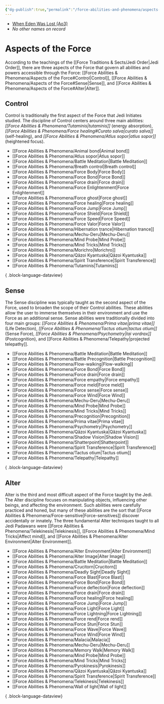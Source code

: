 ```yaml
---
{"dg-publish":true,"permalink":"/force-abilities-and-phenomena/aspects-of-the-force/","tags":["force"]}
---
```


- [When Eden Was Lost (Ao3)](https://archiveofourown.org/works/19334440/chapters/45992584)
- *No other names on record*
# Aspects of the Force
According to the teachings of the [[Force Traditions & Sects/Jedi Order\|Jedi Order]], there are three aspects of the Force that govern all abilities and powers accessible through the Force: [[Force Abilities & Phenomena/Aspects of the Force#Control\|Control]], [[Force Abilities & Phenomena/Aspects of the Force#Sense\|Sense]], and [[Force Abilities & Phenomena/Aspects of the Force#Alter\|Alter]].
## Control
Control is traditionally the first aspect of the Force that Jedi Initiates studied. The discipline of Control centers around three main abilities: *[[Force Abilities & Phenomena/Tutaminis\|tutaminis]]* (energy absorption), *[[Force Abilities & Phenomena/Force healing#Curato salva\|curato salva]]* (self-healing), and *[[Force Abilities & Phenomena/Atlus sopor\|atlus sopor]]* (heightened focus).
- [[Force Abilities & Phenomena/Animal bond\|Animal bond]]
- [[Force Abilities & Phenomena/Atlus sopor\|Atlus sopor]]
- [[Force Abilities & Phenomena/Battle Meditation\|Battle Meditation]]
- [[Force Abilities & Phenomena/Breath control\|Breath control]]
- [[Force Abilities & Phenomena/Force Body\|Force Body]]
- [[Force Abilities & Phenomena/Force Bond\|Force Bond]]
- [[Force Abilities & Phenomena/Force drain\|Force drain]]
- [[Force Abilities & Phenomena/Force Enlightenment\|Force Enlightenment]]
- [[Force Abilities & Phenomena/Force ghost\|Force ghost]]
- [[Force Abilities & Phenomena/Force healing\|Force healing]]
- [[Force Abilities & Phenomena/Force Jump\|Force Jump]]
- [[Force Abilities & Phenomena/Force Shield\|Force Shield]]
- [[Force Abilities & Phenomena/Force Speed\|Force Speed]]
- [[Force Abilities & Phenomena/Force Valor\|Force Valor]]
- [[Force Abilities & Phenomena/Hibernation trance\|Hibernation trance]]
- [[Force Abilities & Phenomena/Mechu-Deru\|Mechu-Deru]]
- [[Force Abilities & Phenomena/Mind Probe\|Mind Probe]]
- [[Force Abilities & Phenomena/Mind Tricks\|Mind Tricks]]
- [[Force Abilities & Phenomena/Morichro\|Morichro]]
- [[Force Abilities & Phenomena/Qâzoi Kyantuska\|Qâzoi Kyantuska]]
- [[Force Abilities & Phenomena/Spirit Transference\|Spirit Transference]]
- [[Force Abilities & Phenomena/Tutaminis\|Tutaminis]]

{ .block-language-dataview}
## Sense 
The Sense discipline was typically taught as the second aspect of the Force, used to broaden the scope of their Control abilities. These abilities allow the user to immerse themselves in their environment and use the Force as an additional sense. Sense abilities were traditionally divided into four main groups: *[[Force Abilities & Phenomena/Prima vitae\|prima vitae]]* (Life Detection), *[[Force Abilities & Phenomena/Tactus otium\|tactus otium]]* (Sense Force), *[[Force Abilities & Phenomena/Psychometry\|tai vordrax]]* (Postcognition), and [[Force Abilities & Phenomena/Telepathy\|projected telepathy]].
- [[Force Abilities & Phenomena/Battle Meditation\|Battle Meditation]]
- [[Force Abilities & Phenomena/Battle Precognition\|Battle Precognition]]
- [[Force Abilities & Phenomena/Flow-walking\|Flow-walking]]
- [[Force Abilities & Phenomena/Force Bond\|Force Bond]]
- [[Force Abilities & Phenomena/Force drain\|Force drain]]
- [[Force Abilities & Phenomena/Force empathy\|Force empathy]]
- [[Force Abilities & Phenomena/Force meld\|Force meld]]
- [[Force Abilities & Phenomena/Force sense\|Force sense]]
- [[Force Abilities & Phenomena/Force Wind\|Force Wind]]
- [[Force Abilities & Phenomena/Mechu-Deru\|Mechu-Deru]]
- [[Force Abilities & Phenomena/Mind Probe\|Mind Probe]]
- [[Force Abilities & Phenomena/Mind Tricks\|Mind Tricks]]
- [[Force Abilities & Phenomena/Precognition\|Precognition]]
- [[Force Abilities & Phenomena/Prima vitae\|Prima vitae]]
- [[Force Abilities & Phenomena/Psychometry\|Psychometry]]
- [[Force Abilities & Phenomena/Qâzoi Kyantuska\|Qâzoi Kyantuska]]
- [[Force Abilities & Phenomena/Shadow Vision\|Shadow Vision]]
- [[Force Abilities & Phenomena/Shatterpoint\|Shatterpoint]]
- [[Force Abilities & Phenomena/Spirit Transference\|Spirit Transference]]
- [[Force Abilities & Phenomena/Tactus otium\|Tactus otium]]
- [[Force Abilities & Phenomena/Telepathy\|Telepathy]]

{ .block-language-dataview}
## Alter
Alter is the third and most difficult aspect of the Force taught by the Jedi. The Alter discipline focuses on manipulating objects, influencing other beings, and affecting the environment. Such abilities were carefully practiced and honed, but many of these abilities are the sort that [[Force Abilities & Phenomena/Force-sensitive\|Force-sensitives]] discover accidentally or innately. The three fundamental Alter techniques taught to all Jedi Padawans were [[Force Abilities & Phenomena/Telekinesis\|Telekinesis]], [[Force Abilities & Phenomena/Mind Tricks\|Affect mind]], and [[Force Abilities & Phenomena/Alter Environment\|Alter Environment]].
- [[Force Abilities & Phenomena/Alter Environment\|Alter Environment]]
- [[Force Abilities & Phenomena/Alter Image\|Alter Image]]
- [[Force Abilities & Phenomena/Battle Meditation\|Battle Meditation]]
- [[Force Abilities & Phenomena/Crucitorn\|Crucitorn]]
- [[Force Abilities & Phenomena/Deadly Sight\|Deadly Sight]]
- [[Force Abilities & Phenomena/Force Blast\|Force Blast]]
- [[Force Abilities & Phenomena/Force Bond\|Force Bond]]
- [[Force Abilities & Phenomena/Force deflection\|Force deflection]]
- [[Force Abilities & Phenomena/Force drain\|Force drain]]
- [[Force Abilities & Phenomena/Force healing\|Force healing]]
- [[Force Abilities & Phenomena/Force Jump\|Force Jump]]
- [[Force Abilities & Phenomena/Force Light\|Force Light]]
- [[Force Abilities & Phenomena/Force Lightning\|Force Lightning]]
- [[Force Abilities & Phenomena/Force rend\|Force rend]]
- [[Force Abilities & Phenomena/Force Stun\|Force Stun]]
- [[Force Abilities & Phenomena/Force Wave\|Force Wave]]
- [[Force Abilities & Phenomena/Force Wind\|Force Wind]]
- [[Force Abilities & Phenomena/Malacia\|Malacia]]
- [[Force Abilities & Phenomena/Mechu-Deru\|Mechu-Deru]]
- [[Force Abilities & Phenomena/Memory Walk\|Memory Walk]]
- [[Force Abilities & Phenomena/Mind Probe\|Mind Probe]]
- [[Force Abilities & Phenomena/Mind Tricks\|Mind Tricks]]
- [[Force Abilities & Phenomena/Pyrokinesis\|Pyrokinesis]]
- [[Force Abilities & Phenomena/Qâzoi Kyantuska\|Qâzoi Kyantuska]]
- [[Force Abilities & Phenomena/Spirit Transference\|Spirit Transference]]
- [[Force Abilities & Phenomena/Telekinesis\|Telekinesis]]
- [[Force Abilities & Phenomena/Wall of light\|Wall of light]]

{ .block-language-dataview}